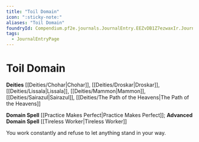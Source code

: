 ```yaml
---
title: "Toil Domain"
icon: ":sticky-note:"
aliases: "Toil Domain"
foundryId: Compendium.pf2e.journals.JournalEntry.EEZvDB1Z7ezwaxIr.JournalEntryPage.EQfZepZX6rxxBRqG
tags:
  - JournalEntryPage
---
```


# Toil Domain
**Deities** [[Deities/Chohar|Chohar]], [[Deities/Droskar|Droskar]], [[Deities/Lissala|Lissala]], [[Deities/Mammon|Mammon]], [[Deities/Sairazul|Sairazul]], [[Deities/The Path of the Heavens|The Path of the Heavens]]

**Domain Spell** [[Practice Makes Perfect|Practice Makes Perfect]]; **Advanced Domain Spell** [[Tireless Worker|Tireless Worker]]

You work constantly and refuse to let anything stand in your way.